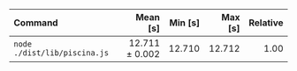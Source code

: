 | Command | Mean [s] | Min [s] | Max [s] | Relative |
|:---|---:|---:|---:|---:|
| `node ./dist/lib/piscina.js` | 12.711 ± 0.002 | 12.710 | 12.712 | 1.00 |
